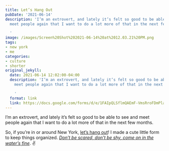 ```yaml
---
title: Let’s Hang Out
pubDate: '2021-06-14'
description: 'I’m an extrovert, and lately it’s felt so good to be able to see and
  meet people again that I want to do a lot more of that in the next few months.

  '
image: /images/Screen%20Shot%202021-06-14%20at%2012.03.21%20PM.png
tags:
- new york
- me
categories:
- culture
- shorter
original_jekyll:
  date: 2021-06-14 12:02:00-04:00
  description: 'I’m an extrovert, and lately it’s felt so good to be able to see and
    meet people again that I want to do a lot more of that in the next few months.

    '
  format: link
  link: https://docs.google.com/forms/d/e/1FAIpQLSflmQAEmF-VmsRroFDmPlaKk0_3p-cNC7yZci4MLb5QzP3BUQ/viewform
---
```


I’m an extrovert, and lately it’s felt so good to be able to see and meet people again that I want to do a lot more of that in the next few months.

So, if you’re in or around New York, [let’s hang out](https://docs.google.com/forms/d/e/1FAIpQLSflmQAEmF-VmsRroFDmPlaKk0_3p-cNC7yZci4MLb5QzP3BUQ/viewform)! I made a cute little form to keep things organized. *[Don’t be scared, don’t be shy, come on in the water’s fine](https://geo.music.apple.com/us/album/all-eyes-on-me/1571419211?i=1571419375&itsct=music_box_link&itscg=30200&ct=songs_all_eyes_on_me&app=music&ls=1)*. ✌️